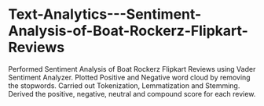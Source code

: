 # Text-Analytics---Sentiment-Analysis-of-Boat-Rockerz-Flipkart-Reviews
Performed Sentiment Analysis of Boat Rockerz Flipkart Reviews using Vader Sentiment Analyzer. 
Plotted Positive and Negative word cloud by removing the stopwords.
Carried out Tokenization, Lemmatization and Stemming.
Derived the positive, negative, neutral and compound score for each review.  
